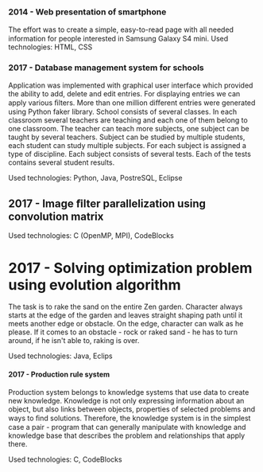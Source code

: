 ### 2014 - Web presentation of smartphone 
The eﬀort was to create a simple, easy-to-read page with all needed information for people interested in Samsung Galaxy S4 mini. 
Used technologies: HTML, CSS

### 2017 - Database management system for schools 
Application was implemented with graphical user interface which provided the ability to add, delete and edit entries. For displaying entries we can apply various ﬁlters. More than one million diﬀerent entries were generated using Python faker library. School consists of several classes. In each classroom several teachers are teaching and each one of them belong to one classroom. The teacher can teach more subjects, one subject can be taught by several teachers. Subject can be studied by multiple students, each student can study multiple subjects. For each subject is assigned a type of discipline. Each subject consists of several tests. Each of the tests contains several student results. 

Used technologies: Python, Java, PostreSQL, Eclipse

## 2017 - Image ﬁlter parallelization using convolution matrix

Used technologies: C (OpenMP, MPI), CodeBlocks

# 2017 - Solving optimization problem using evolution algorithm
The task is to rake the sand on the entire Zen garden. Character always starts at the edge of the garden and leaves straight shaping path until it meets another edge or obstacle. On the edge, character can walk as he please. If it comes to an obstacle - rock or raked sand - he has to turn around, if he isn't able to, raking is over.

Used technologies: Java, Eclips

#### 2017 - Production rule system
Production system belongs to knowledge systems that use data to create new knowledge. Knowledge is not only expressing information about an object, but also links between objects, properties of selected problems and ways to ﬁnd solutions. Therefore, the knowledge system is in the simplest case a pair - program that can generally manipulate with knowledge and knowledge base that describes the problem and relationships that apply there.

Used technologies: C, CodeBlocks
